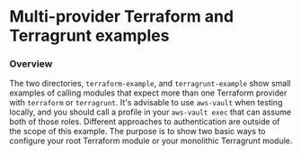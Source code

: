 # Multi-provider Terraform and Terragrunt examples

### Overview
The two directories, `terraform-example`, and `terragrunt-example` show small examples of calling modules that expect more than one Terraform provider with `terraform` or `terragrunt`. It's advisable to use `aws-vault` when testing locally, and you should call a profile in your `aws-vault exec` that can assume both of those roles. Different approaches to authentication are outside of the scope of this example. The purpose is to show two basic ways to configure your root Terraform module or your monolithic Terragrunt module.

